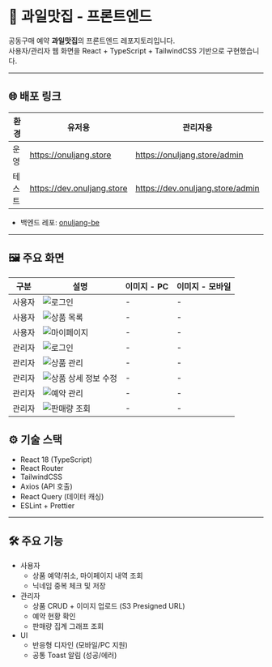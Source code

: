 # 🍎 과일맛집 - 프론트엔드

공동구매 예약 **과일맛집**의 프론트엔드 레포지토리입니다.  
사용자/관리자 웹 화면을 React + TypeScript + TailwindCSS 기반으로 구현했습니다.

---

## 🌐 배포 링크

| 환경 | 유저용 | 관리자용                              |
|------|--------|-----------------------------------|
| 운영 | https://onuljang.store | https://onuljang.store/admin      |
| 테스트 | https://dev.onuljang.store | https://dev.onuljang.store/admin |

+ 백엔드 레포: [onuljang-be](https://github.com/SungHoonKim-Ski/onuljang-be)
---

## 🖼️ 주요 화면

| 구분 | 설명 |이미지 - PC|이미지 - 모바일|
|--------|--------|--------|--------|
|사용자| ![로그인](https://github.com/user-attachments/assets/8d67b176-fafe-4d1a-801d-089e5bc1cc87) |-|-|-|
|사용자| ![상품 목록](https://github.com/user-attachments/assets/fe9ee9c8-6f4c-4b8a-a2e3-fc44dfb43270) |-|-|
|사용자| ![마이페이지](https://github.com/user-attachments/assets/fe9ee9c8-6f4c-4b8a-a2e3-fc44dfb43270) |-|-|
|관리자| ![로그인](https://github.com/user-attachments/assets/fe9ee9c8-6f4c-4b8a-a2e3-fc44dfb43270) |-|-|
|관리자| ![상품 관리](https://github.com/user-attachments/assets/fe9ee9c8-6f4c-4b8a-a2e3-fc44dfb43270) |-|-|
|관리자| ![상품 상세 정보 수정](https://github.com/user-attachments/assets/fe9ee9c8-6f4c-4b8a-a2e3-fc44dfb43270) |-|-|
|관리자| ![예약 관리](https://github.com/user-attachments/assets/fe9ee9c8-6f4c-4b8a-a2e3-fc44dfb43270) |-|-|
|관리자| ![판매량 조회](https://github.com/user-attachments/assets/fe9ee9c8-6f4c-4b8a-a2e3-fc44dfb43270) |-|-|

## ⚙️ 기술 스택

- React 18 (TypeScript)
- React Router
- TailwindCSS
- Axios (API 호출)
- React Query (데이터 캐싱)
- ESLint + Prettier

---

## 🛠️ 주요 기능

- 사용자
  - 상품 예약/취소, 마이페이지 내역 조회
  - 닉네임 중복 체크 및 저장
- 관리자
  - 상품 CRUD + 이미지 업로드 (S3 Presigned URL)
  - 예약 현황 확인
  - 판매량 집계 그래프 조회
- UI
  - 반응형 디자인 (모바일/PC 지원)
  - 공통 Toast 알림 (성공/에러)
